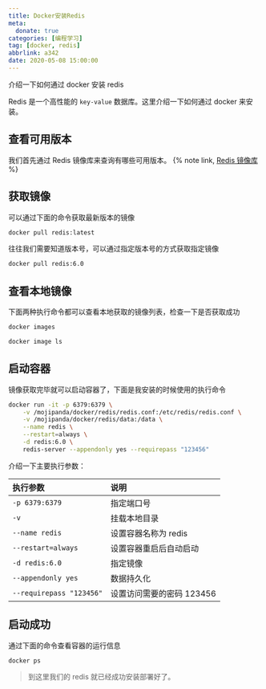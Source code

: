 ```yaml
---
title: Docker安装Redis
meta:
  donate: true
categories: [编程学习]
tag: [docker, redis]
abbrlink: a342
date: 2020-05-08 15:00:00
---
```


介绍一下如何通过 docker 安装 redis

<!-- more -->

Redis 是一个高性能的 `key-value` 数据库。这里介绍一下如何通过 docker 来安装。

## 查看可用版本
我们首先通过 Redis 镜像库来查询有哪些可用版本。
{% note link, [Redis 镜像库](https://hub.docker.com/_/redis?tab=tags) %}

## 获取镜像
可以通过下面的命令获取最新版本的镜像
```bash
docker pull redis:latest
```
往往我们需要知道版本号，可以通过指定版本号的方式获取指定镜像
```bash
docker pull redis:6.0
```

## 查看本地镜像
下面两种执行命令都可以查看本地获取的镜像列表，检查一下是否获取成功
```bash
docker images
```
```bash
docker image ls
```

## 启动容器
镜像获取完毕就可以启动容器了，下面是我安装的时候使用的执行命令
```bash
docker run -it -p 6379:6379 \
    -v /mojipanda/docker/redis/redis.conf:/etc/redis/redis.conf \
    -v /mojipanda/docker/redis/data:/data \
    --name redis \
    --restart=always \
    -d redis:6.0 \
    redis-server --appendonly yes --requirepass "123456"
```

介绍一下主要执行参数：

| 执行参数 | 说明 |
| :----- | :--- |
| `-p 6379:6379` | 指定端口号 |
| `-v` | 挂载本地目录 |
| `--name redis` | 设置容器名称为 redis |
| `--restart=always` | 设置容器重启后自动启动 |
| `-d redis:6.0` | 指定镜像 |
| `--appendonly yes` | 数据持久化 |
| `--requirepass "123456"` | 设置访问需要的密码 123456 |

## 启动成功
通过下面的命令查看容器的运行信息
```bash
docker ps
```

> 到这里我们的 redis 就已经成功安装部署好了。
